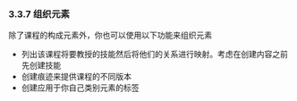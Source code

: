### 3.3.7 组织元素

除了课程的构成元素外，你也可以使用以下功能来组织元素
* 列出该课程将要教授的技能然后将他们的关系进行映射。考虑在创建内容之前先创建技能
* 创建痕迹来提供课程的不同版本
* 创建应用于你自己类别元素的标签
